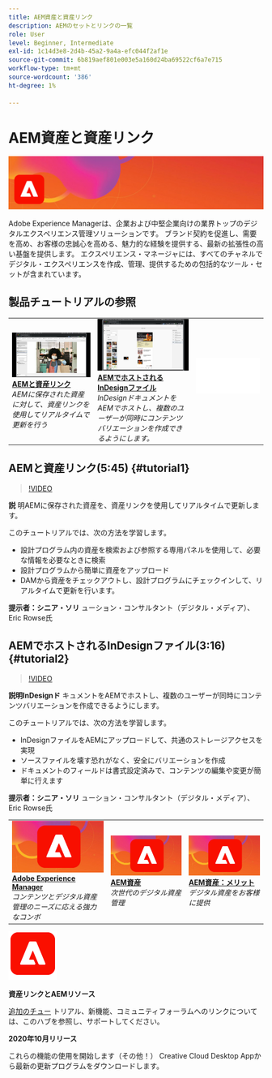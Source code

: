 ```yaml
---
title: AEM資産と資産リンク
description: AEMのセットとリンクの一覧
role: User
level: Beginner, Intermediate
exl-id: 1c14d3e8-2d4b-45a2-9a4a-efc044f2af1e
source-git-commit: 6b819aef801e003e5a160d24ba69522cf6a7e715
workflow-type: tm+mt
source-wordcount: '386'
ht-degree: 1%

---
```


# AEM資産と資産リンク

![チュートリアルのヒーローイメージ](../assets/AEM.jpg)

Adobe Experience Managerは、企業および中堅企業向けの業界トップのデジタルエクスペリエンス管理ソリューションです。 ブランド契約を促進し、需要を高め、お客様の忠誠心を高める、魅力的な経験を提供する、最新の拡張性の高い基盤を提供します。 エクスペリエンス・マネージャには、すべてのチャネルでデジタル・エクスペリエンスを作成、管理、提供するための包括的なツール・セットが含まれています。

## 製品チュートリアルの参照

<table style="table-layout:fixed">
<tr>
 <td>
   <a href="aem.md#tutorial1">
      <img alt="AEMと資産リンク" src="../assets/aem_assetlink_rowse_thumbnail.jpg" />
   </a>
    <div>
   <a href="aem.md#tutorial1"><strong>AEMと資産リンク</strong></a>
    </div>
    <em>AEMに保存された資産に対して、資産リンクを使用してリアルタイムで更新を行う</em>
    <br>
  </td>
   <td>
   <a href="aem.md#tutorial2">
      <img alt="AEMでホストされるInDesignファイル" src="../assets/InDesign-Files-Hosten-in-AEM.jpg" />
   </a>
    <div>
   <a href="aem.md#tutorial2"><strong>AEMでホストされるInDesignファイル</strong></a>
    </div>
    <em>InDesignドキュメントをAEMでホストし、複数のユーザーが同時にコンテンツバリエーションを作成できるようにします。</em>
    <br>
  </td>
  <td>
    <img alt="スペーサ" src="../assets/Whitespacer.png" />
    <div>
    <br>
  </td>
</tr>
</table>

## AEMと資産リンク(5:45) {#tutorial1}

>[!VIDEO](https://video.tv.adobe.com/v/326828?hidetitle=true)

**説**
明AEMに保存された資産を、資産リンクを使用してリアルタイムで更新します。

このチュートリアルでは、次の方法を学習します。
* 設計プログラム内の資産を検索および参照する専用パネルを使用して、必要な情報を必要なときに検索
* 設計プログラムから簡単に資産をアップロード
* DAMから資産をチェックアウトし、設計プログラムにチェックインして、リアルタイムで更新を行います。

**提示者：シニア・ソリ**
ューション・コンサルタント（デジタル・メディア）、Eric Rowse氏

## AEMでホストされるInDesignファイル(3:16) {#tutorial2}

>[!VIDEO](https://video.tv.adobe.com/v/326829?hidetitle=true)

**説明InDesignド**
キュメントをAEMでホストし、複数のユーザーが同時にコンテンツバリエーションを作成できるようにします。

このチュートリアルでは、次の方法を学習します。
* InDesignファイルをAEMにアップロードして、共通のストレージアクセスを実現
* ソースファイルを壊す恐れがなく、安全にバリエーションを作成
* ドキュメントのフィールドは書式設定済みで、コンテンツの編集や変更が簡単に行えます

**提示者：シニア・ソリ**
ューション・コンサルタント（デジタル・メディア）、Eric Rowse氏

<table style="table-layout:fixed">
<tr>
 <td>
   <a href="https://www.adobe.com/marketing/experience-manager.html">
      <img alt="Adobe Experience Manager" src="../assets/AEM_Thumbnail.jpg" />
   </a>
    <div>
   <a href="https://www.adobe.com/marketing/experience-manager.html"><strong>Adobe Experience Manager</strong></a>
    </div>
    <em>コンテンツとデジタル資産管理のニーズに応える強力なコンボ</em>
    <br>
  </td>
  <td>
   <a href="https://www.adobe.com/marketing/experience-manager-assets.html">
      <img alt="InDesignサーバー：パートナーの検索" src="../assets/AEM_Thumbnail.jpg" />
   </a>
    <div>
   <a href="https://www.adobe.com/marketing/experience-manager-assets.html"><strong>AEM資産</strong></a>
    </div>
    <em>次世代のデジタル資産管理</em>
    <br>
  </td>
  <td>
   <a href="https://www.adobe.com/marketing/experience-manager-assets/benefits.html">
      <img alt="InDesignサーバー：パートナーの検索" src="../assets/AEM_Thumbnail.jpg" />
   </a>
    <div>
   <a href="https://www.adobe.com/marketing/experience-manager-assets/benefits.html"><strong>AEM資産：メリット</strong></a>
    </div>
    <em>デジタル資産をお客様に提供</em>
    <br>
  </td>
</tr>
</table>

![AEMロゴ](../assets/aem_appicon_noshadow_96.png)

**資産リンクとAEMリソース**

[追加のチュー](https://helpx.adobe.com/support/experience-manager.html) トリアル、新機能、コミュニティフォーラムへのリンクについては、このハブを参照し、サポートしてください。

**2020年10月リリース**

これらの機能の使用を開始します（その他！） Creative Cloud Desktop Appから最新の更新プログラムをダウンロードします。
